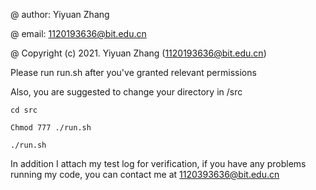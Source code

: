@ author: Yiyuan Zhang

@ email: 1120193636@bit.edu.cn

@ Copyright (c) 2021. Yiyuan Zhang (1120193636@bit.edu.cn)



Please run run.sh after you've  granted relevant permissions

Also, you are suggested to change your directory in /src


```shell
cd src
```

```shell
Chmod 777 ./run.sh
```

```shell
./run.sh
```



In addition I attach my test log for verification, if you have any  problems running my code, you can contact me at 1120393636@bit.edu.cn
